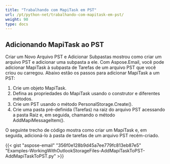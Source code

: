 ```yaml
---
title: "Trabalhando com MapiTask em PST"
url: /pt/python-net/trabalhando-com-mapitask-em-pst/
weight: 90
type: docs
---
```



## **Adicionando MapiTask ao PST**
Criar um Novo Arquivo PST e Adicionar Subpastas mostrou como criar um arquivo PST e adicionar uma subpasta a ele. Com Aspose.Email, você pode adicionar MapiTask à subpasta de Tarefas de um arquivo PST que você criou ou carregou. Abaixo estão os passos para adicionar MapiTask a um PST:

1. Crie um objeto MapiTask.
1. Defina as propriedades do MapiTask usando o construtor e diferentes métodos.
1. Crie um PST usando o método PersonalStorage.Create().
1. Crie uma pasta pré-definida (Tarefas) na raiz do arquivo PST acessando a pasta Raiz e, em seguida, chamando o método AddMapiMessageItem().

O seguinte trecho de código mostra como criar um MapiTask e, em seguida, adicioná-lo à pasta de tarefas de um arquivo PST recém-criado.



{{< gist "aspose-email" "356f0e128b9d45a7ee779fc813eb87e5" "Examples-WorkingWithOutlookStorageFiles-AddMapiTaskToPST-AddMapiTaskToPST.py" >}}